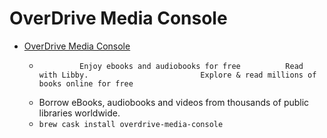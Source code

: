 # OverDrive Media Console
- [OverDrive Media Console](https://www.overdrive.com/)
  -              Enjoy ebooks and audiobooks for free          Read with Libby.                         Explore & read millions of books online for free                    
  - Borrow eBooks, audiobooks and videos from thousands of public libraries worldwide.
  - `brew cask install overdrive-media-console`
